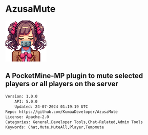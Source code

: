 # AzusaMute
<img src="https://raw.githubusercontent.com/KumaaDeveloper/AzusaMute/d790dfba3e7009213afa4bc24d2e41ef86037624/icon.png" width="128" height="128" />

## A PocketMine-MP plugin to mute selected players or all players on the server
```properties
Version: 1.0.0
    API: 5.0.0
    Updated: 24-07-2024 01:19:19 UTC
Repo: https://github.com/KumaaDeveloper/AzusaMute
License: Apache-2.0
Categories: General,Developer Tools,Chat-Related,Admin Tools
Keywords: Chat,Mute,MuteAll,Player,Tempmute
```